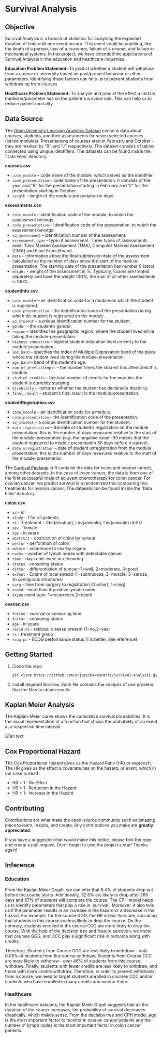 # Survival Analysis 

## Objective
Survival Analysis is a branch of statistics for analyzing the expected duration of time until one event occurs. This event could be anything, like the death of a person, loss of a customer, failure of a course, and  failure in mechanical systems. 
In this project, we have extended the applications of Survival Analysis in the education and healthcare industries. 

**Education Problem Statement:**  To predict whether a student will withdraw from a course or university based on past/present behavior or other parameters. Identifying these factors can help us to prevent students from withdrawing from courses. 

**Healthcare Problem Statement:** To analyze and predict the effect a certain medicine/parameter has on the patient's survival rate. This can help us to reduce patient mortality. 

## Data Source 

The <a href="https://analyse.kmi.open.ac.uk/open_dataset">Open University Learning Analytics Dataset</a> contains data about courses, students, and their assessments for seven selected courses (called modules). Presentations of courses start in February and October - they are marked by “B” and “J” respectively. The dataset consists of tables connected using unique identifiers. The datasets can be found inside the 'Data Files' directory.

**courses.csv**
* `code_module` – code name of the module, which serves as the identifier.
* `code_presentation` – code name of the presentation. It consists of the year and “B” for the presentation starting in February and “J” for the presentation starting in October.
* `length` - length of the module-presentation in days.

**assessments.csv**
* `code_module` – identification code of the module, to which the assessment belongs.
* `code_presentation` - identification code of the presentation, to which the assessment belongs.
* `id_assessment` – identification number of the assessment.
* `assessment_type` – type of assessment. Three types of assessments exist: Tutor Marked Assessment (TMA), Computer Marked Assessment (CMA) and Final Exam (Exam).
* `date` – information about the final submission date of the assessment calculated as the number of days since the start of the module-presentation. The starting date of the presentation has number 0 (zero).
* `weight` - weight of the assessment in %. Typically, Exams are treated separately and have the weight 100%; the sum of all other assessments is 100%.

**studentInfo.csv**
* `code_module` – an identification code for a module on which the student is registered.
* `code_presentation` - the identification code of the presentation during which the student is registered on the module.
* `id_student` – a unique identification number for the student.
* `gender` – the student’s gender.
* `region` – identifies the geographic region, where the student lived while taking the module-presentation.
* `highest_education` – highest student education level on entry to the module presentation.
* `imd_band` – specifies the Index of Multiple Depravation band of the place where the student lived during the module-presentation.
* `age_band` – band of the student’s age.
* `num_of_prev_attempts` – the number times the student has attempted this module.
* `studied_credits` – the total number of credits for the modules the student is currently studying.
* `disability` – indicates whether the student has declared a disability.
* `final_result` – student’s final result in the module-presentation.

**studentRegistration.csv**
* `code_module` – an identification code for a module.
* `code_presentation` - the identification code of the presentation.
* `id_student` – a unique identification number for the student.
* `date_registration` – the date of student’s registration on the module presentation, this is the number of days measured relative to the start of the module-presentation (e.g. the negative value -30 means that the student registered to module presentation 30 days before it started).
* `date_unregistration` – date of student unregistration from the module presentation, this is the number of days measured relative to the start of the module-presentation.

The <a href="https://dmkd.cs.vt.edu/projects/survival/data/">Survival Package</a> in R contains the data for colon and ovarian cancer, among other datasets. In the case of colon cancer, the data is from one of the first successful trials of adjuvant chemotherapy for colon cancer.  For ovarian cancer, we predict survival in a randomized trial comparing two treatments for ovarian cancer. The datasets can be found inside the 'Data Files' directory.

**colon.csv**
* `id` - id
* `study` - 1 for all patients
* `rx` - Treatment - Obs(ervation), Lev(amisole), Lev(amisole)+5-FU
* `sex` -  1=male
* `age` - in years
* `obstruct` - obstruction of colon by tumour
* `perfor` - perforation of colon
* `adhere` - adherence to nearby organs
* `nodes` - number of lymph nodes with detectable cancer
* `time` - days until event or censoring
* `status` - censoring status
* `differ` - differentiation of tumour (1=well, 2=moderate, 3=poor)
* `extent` - Extent of local spread (1=submucosa, 2=muscle, 3=serosa, 4=contiguous structures)
* `surg` - time from surgery to registration (0=short, 1=long)
* `node4` - more than 4 positive lymph nodes
* `etype` event type: 1=recurrence,2=death

**ovarian.csv**
* `futime` - survival or censoring time
* `fustat` - censoring status
* `age` - in years
* `resid.ds` - residual disease present (1=no,2=yes)
* `rx` - treatment group
* `ecog.ps` - ECOG performance status (1 is better, see reference)

## Getting Started
1. Clone the repo
   ```sh
   git clone https://github.com/urjanichakravarti/Survival-Analysis.git
   ```

2. Install required libraries. Each file contains the analysis of one problem. Run the files to obtain results.

## Kaplan Meier Analysis
The Kaplan-Meier curve shows the cumulative survival probabilities. It is the visual representation of a function that shows the probability of an event at a respective time interval.

![alt text](https://datatab.net/assets/tutorial/survival/Kaplan_Meier_survival_time_curves.png)

## Cox Proportional Hazard 
The Cox Proportional Hazard gives us the Hazard Ratio (HR) or exp(coef). The HR gives us the effect a covariate has on the hazard, or event, which in our case is death.
* HR = 1 : No Effect
* HR < 1 : Reduction in the Hazard
* HR > 1 : Increase in the Hazard

## Contributing

Contributions are what make the open-source community such an amazing place to learn, inspire, and create. Any contributions you make are **greatly appreciated**.

If you have a suggestion that would make this better, please fork the repo and create a pull request. Don't forget to give the project a star! Thanks again!

## Inference 

### Education 
From the Kaplan Meier Graph, we can infer that 6.4% of students drop out before the course starts. Additionally, 32.6% are likely to drop after 266 days and 67% of students will complete the course. The CPH model helps us to identify parameters that play a role in 'survival'. Moreover, it also tells us if the parameter results in an increase in the hazard or a decrease in the hazard. For example, for the course GGG, the HR is less than one, indicating that students in this course are less likely to drop the course. On the contrary, students enrolled in the course CCC are more likely to drop the course. With the help of the decision tree and feature selection, we know that courses GGG, and CCC play a significant role in outcome along with credits. 

Therefore, Students from Course GGG are less likely to withdraw - only 0.06% of students from this course withdraw. Students from Course CCC are more likely to withdraw - over 46% of students from this course withdraw. Finally, students with fewer credits are less likely to withdraw, and those with more credits withdraw. Therefore, in order to prevent withdrawal from a course, we need to target students enrolled in courses CCC and/or students who have enrolled in many credits and mentor them.

### Healthcare
In the healthcare datasets, the Kaplan Meier Graph suggests that as the duration of the cancer increases, the probability of survival decreases drastically, which makes sense. From the decision tree and CPH model, age is the most important factor to monitor in ovarian cancer patients and the number of lymph nodes is the most important factor in colon cancer patients.










